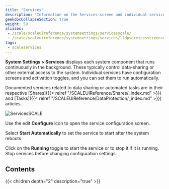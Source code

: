 ```yaml
---
title: "Services"
description: "Information on the Services screen and individual service articles in the Services area."
geekdocCollapseSection: true
weight: 50
aliases: 
 - /scale/scaleuireference/systemsettings/servicesscale/
 - /scale/scaleuireference/systemsettings/services/lldpservicesscreenscale/
tags:
 - scaleservices
---
```



**System Settings > Services** displays each system component that runs continuously in the background. These typically control data-sharing or other external access to the system. Individual services have configuration screens and activation toggles, and you can set them to run automatically.

Documented services related to data sharing or automated tasks are in their respective [Shares]({{< relref "/SCALEUIReference/Shares/_index.md" >}}) and [Tasks]({{< relref "/SCALEUIReference/DataProtection/_index.md" >}}) articles.

![ServicesSCALE](/images/SCALE/ServicesSCALE.png "SCALE Service Screen")

Use the <span class="material-icons">edit</span> **Configure** icon to open the service configuration screen.

Select **Start Automatically** to set the service to start after the system reboots.

Click on the **Running** toggle to start the service or to stop it if it is running. Stop services before changing configuration settings.

## Contents

{{< children depth="2" description="true" >}}
